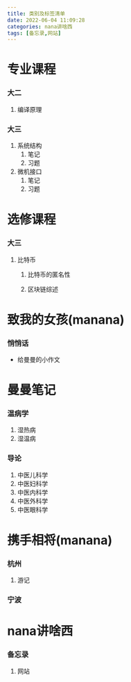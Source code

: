 ```yaml
---
title: 类别及标签清单
date: 2022-06-04 11:09:28
categories: nana讲啥西
tags: [备忘录,网站]
---
```


# 专业课程

### 大二

1. 编译原理

### 大三

1. 系统结构
   1. 笔记
   2. 习题
2. 微机接口
   1. 笔记
   2. 习题

# 选修课程

### 大三

1. 比特币

   1. 比特币的匿名性

   2. 区块链综述


# 致我的女孩(manana)

### 悄悄话

- 给曼曼的小作文



# 曼曼笔记

### 温病学

1. 湿热病
2. 湿温病

### 导论

1. 中医儿科学
2. 中医妇科学
3. 中医内科学
4. 中医外科学
5. 中医眼科学

# 携手相将(manana)

### 杭州

1. 游记

### 宁波



# nana讲啥西

### 备忘录

1. 网站
